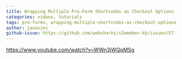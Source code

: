 ```yaml
---
title: Wrapping Multiple Pro-Form Shortcodes as Checkout Options
categories: videos, tutorials
tags: pro-forms, wrapping-multiple-shortcodes-as-checkout-options
author: jaswsinc
github-issue: https://github.com/websharks/s2member-kb/issues/57
---
```


https://www.youtube.com/watch?v=WWn3jWQpMSg